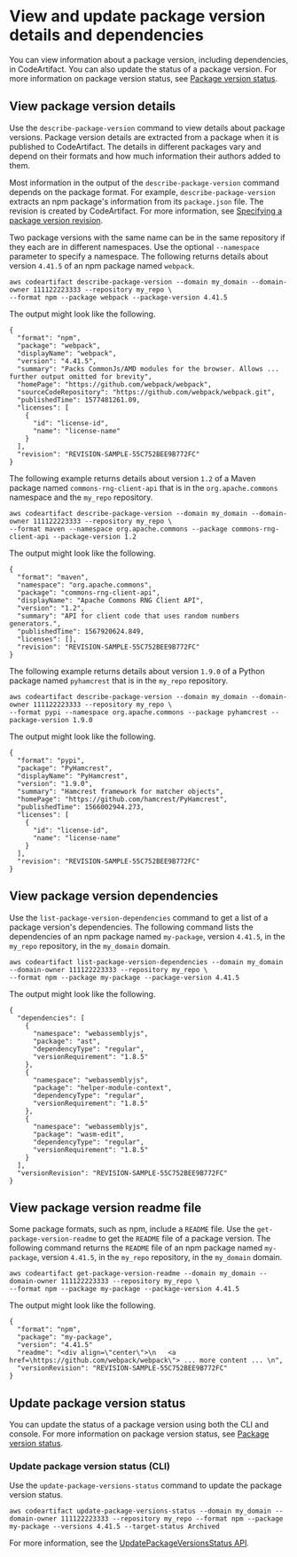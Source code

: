 # View and update package version details and dependencies<a name="describe-package-version"></a>

You can view information about a package version, including dependencies, in CodeArtifact\. You can also update the status of a package version\. For more information on package version status, see [Package version status](packages-overview.md#package-version-status)\. 

## View package version details<a name="view-package-details"></a>

 Use the `describe-package-version` command to view details about package versions\. Package version details are extracted from a package when it is published to CodeArtifact\. The details in different packages vary and depend on their formats and how much information their authors added to them\. 

 Most information in the output of the `describe-package-version` command depends on the package format\. For example, `describe-package-version` extracts an npm package's information from its `package.json` file\. The revision is created by CodeArtifact\. For more information, see [Specifying a package version revision](copy-package.md#specify-package-version-revision)\. 

 Two package versions with the same name can be in the same repository if they each are in different namespaces\. Use the optional `--namespace` parameter to specify a namespace\. The following returns details about version `4.41.5` of an npm package named `webpack`\. 

```
aws codeartifact describe-package-version --domain my_domain --domain-owner 111122223333 --repository my_repo \
--format npm --package webpack --package-version 4.41.5
```

 The output might look like the following\. 

```
{
  "format": "npm",
  "package": "webpack",
  "displayName": "webpack",
  "version": "4.41.5",
  "summary": "Packs CommonJs/AMD modules for the browser. Allows ... further output omitted for brevity",
  "homePage": "https://github.com/webpack/webpack",
  "sourceCodeRepository": "https://github.com/webpack/webpack.git",
  "publishedTime": 1577481261.09,
  "licenses": [
    {
      "id": "license-id",
      "name": "license-name"
    }
  ],
  "revision": "REVISION-SAMPLE-55C752BEE9B772FC"
}
```

 The following example returns details about version `1.2` of a Maven package named `commons-rng-client-api` that is in the `org.apache.commons` namespace and the `my_repo` repository\. 

```
aws codeartifact describe-package-version --domain my_domain --domain-owner 111122223333 --repository my_repo \
--format maven --namespace org.apache.commons --package commons-rng-client-api --package-version 1.2
```

 The output might look like the following\.

```
{
  "format": "maven",
  "namespace": "org.apache.commons",
  "package": "commons-rng-client-api",
  "displayName": "Apache Commons RNG Client API",
  "version": "1.2",
  "summary": "API for client code that uses random numbers generators.",
  "publishedTime": 1567920624.849,
  "licenses": [],
  "revision": "REVISION-SAMPLE-55C752BEE9B772FC"
}
```

 The following example returns details about version `1.9.0` of a Python package named `pyhamcrest` that is in the `my_repo` repository\. 

```
aws codeartifact describe-package-version --domain my_domain --domain-owner 111122223333 --repository my_repo \
--format pypi --namespace org.apache.commons --package pyhamcrest --package-version 1.9.0
```

 The output might look like the following\.

```
{
  "format": "pypi",
  "package": "PyHamcrest",
  "displayName": "PyHamcrest",
  "version": "1.9.0",
  "summary": "Hamcrest framework for matcher objects",
  "homePage": "https://github.com/hamcrest/PyHamcrest",
  "publishedTime": 1566002944.273,
  "licenses": [
    {
      "id": "license-id",
      "name": "license-name"
    }
  ],
  "revision": "REVISION-SAMPLE-55C752BEE9B772FC"
}
```

## View package version dependencies<a name="view-package-dependencies"></a>

 Use the `list-package-version-dependencies` command to get a list of a package version's dependencies\. The following command lists the dependencies of an npm package named `my-package`, version `4.41.5`, in the `my_repo` repository, in the `my_domain` domain\. 

```
aws codeartifact list-package-version-dependencies --domain my_domain --domain-owner 111122223333 --repository my_repo \
--format npm --package my-package --package-version 4.41.5
```

 The output might look like the following\. 

```
{
  "dependencies": [
    {
      "namespace": "webassemblyjs",
      "package": "ast",
      "dependencyType": "regular",
      "versionRequirement": "1.8.5"
    },
    {
      "namespace": "webassemblyjs",
      "package": "helper-module-context",
      "dependencyType": "regular",
      "versionRequirement": "1.8.5"
    },
    {
      "namespace": "webassemblyjs",
      "package": "wasm-edit",
      "dependencyType": "regular",
      "versionRequirement": "1.8.5"
    }
  ],
  "versionRevision": "REVISION-SAMPLE-55C752BEE9B772FC"
}
```

## View package version readme file<a name="view-package-readme"></a>

 Some package formats, such as npm, include a `README` file\. Use the `get-package-version-readme` to get the `README` file of a package version\. The following command returns the `README` file of an npm package named `my-package`, version `4.41.5`, in the `my_repo` repository, in the `my_domain` domain\. 

```
aws codeartifact get-package-version-readme --domain my_domain --domain-owner 111122223333 --repository my_repo \
--format npm --package my-package --package-version 4.41.5
```

 The output might look like the following\.

```
{  
  "format": "npm",
  "package": "my-package",
  "version": "4.41.5"
  "readme": "<div align=\"center\">\n   <a href=\https://github.com/webpack/webpack\"> ... more content ... \n",
  "versionRevision": "REVISION-SAMPLE-55C752BEE9B772FC"
}
```

## Update package version status<a name="update-package-version-status"></a>

You can update the status of a package version using both the CLI and console\. For more information on package version status, see [Package version status](packages-overview.md#package-version-status)\.

### Update package version status \(CLI\)<a name="update-package-version-status-cli"></a>

Use the `update-package-versions-status` command to update the package version status\.

```
aws codeartifact update-package-versions-status --domain my_domain --domain-owner 111122223333 --repository my_repo --format npm --package my-package --versions 4.41.5 --target-status Archived
```

For more information, see the [UpdatePackageVersionsStatus API](https://docs.aws.amazon.com/codeartifact/latest/APIReference/API_UpdatePackageVersionsStatus.html)\.